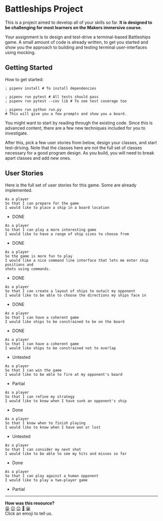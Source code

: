 # Battleships Project

This is a project aimed to develop all of your skills so far. **It is designed
to be challenging for most learners on the Makers immersive course.**

Your assignment is to design and test-drive a terminal-based Battleships game. A
small amount of code is already written, to get you started and show you the
approach to building and testing terminal user-interfaces using mocking.

## Getting Started

How to get started:

```shell
; pipenv install # To install dependencies

; pipenv run pytest # All tests should pass
; pipenv run pytest --cov lib # To see test coverage too

; pipenv run python run.py
# This will give you a few prompts and show you a board.
```

You might want to start by reading through the existing code. Since this is
advanced content, there are a few new techniques included for you to
investigate.

After this, pick a few user stories from below, design your classes, and start
test-driving. Note that the classes here are not the full set of classes
necessary for a good program design. As you build, you will need to break apart
classes and add new ones.

## User Stories

Here is the full set of user stories for this game. Some are already
implemented.

```
As a player
So that I can prepare for the game
I would like to place a ship in a board location
```

* DONE

```
As a player
So that I can play a more interesting game
I would like to have a range of ship sizes to choose from
```

* DONE

```
As a player
So the game is more fun to play
I would like a nice command line interface that lets me enter ship positions and
shots using commands.
```

* DONE

```
As a player
So that I can create a layout of ships to outwit my opponent
I would like to be able to choose the directions my ships face in
```

* DONE

```
As a player
So that I can have a coherent game
I would like ships to be constrained to be on the board
```

* DONE

```
As a player
So that I can have a coherent game
I would like ships to be constrained not to overlap
```

* Untested

```
As a player
So that I can win the game
I would like to be able to fire at my opponent's board
```

* Partial

```
As a player
So that I can refine my strategy
I would like to know when I have sunk an opponent's ship
```

* Done

```
As a player
So that I know when to finish playing
I would like to know when I have won or lost
```

* Untested

```
As a player
So that I can consider my next shot
I would like to be able to see my hits and misses so far
```

* Done

```
As a player
So that I can play against a human opponent
I would like to play a two-player game
```

* Partial


<!-- BEGIN GENERATED SECTION DO NOT EDIT -->

---

**How was this resource?**  
[😫](https://airtable.com/shrUJ3t7KLMqVRFKR?prefill_Repository=makersacademy%2Fgolden-square-in-python&prefill_File=codebases%2Fbattleships%2FREADME.md&prefill_Sentiment=😫) [😕](https://airtable.com/shrUJ3t7KLMqVRFKR?prefill_Repository=makersacademy%2Fgolden-square-in-python&prefill_File=codebases%2Fbattleships%2FREADME.md&prefill_Sentiment=😕) [😐](https://airtable.com/shrUJ3t7KLMqVRFKR?prefill_Repository=makersacademy%2Fgolden-square-in-python&prefill_File=codebases%2Fbattleships%2FREADME.md&prefill_Sentiment=😐) [🙂](https://airtable.com/shrUJ3t7KLMqVRFKR?prefill_Repository=makersacademy%2Fgolden-square-in-python&prefill_File=codebases%2Fbattleships%2FREADME.md&prefill_Sentiment=🙂) [😀](https://airtable.com/shrUJ3t7KLMqVRFKR?prefill_Repository=makersacademy%2Fgolden-square-in-python&prefill_File=codebases%2Fbattleships%2FREADME.md&prefill_Sentiment=😀)  
Click an emoji to tell us.

<!-- END GENERATED SECTION DO NOT EDIT -->
